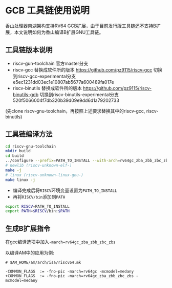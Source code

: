 # GCB 工具链使用说明

香山处理器南湖架构支持RV64 GCB扩展，由于目前发行版工具链还不支持B扩展，本文说明如何为香山编译B扩展GNU工具链。

## 工具链版本说明

* riscv-gun-toolchain 官方master分支
* riscv-gcc 替换成软件所的版本 https://github.com/pz9115/riscv-gcc
  切换到riscv-gcc-experimental分支 e5ec1231dd03ec1e10807ab5677a600489fa017e
* riscv-binutils 替换成软件所的版本 https://github.com/pz9115/riscv-binutils-gdb
  切换到riscv-binutils-experimental分支 520f5066004f7db320b39d09e9dd6d1a79202733

(先clone riscv-gnu-toolchain，再按照上述要求替换其中的riscv-gcc, riscv-binutils)


## 工具链编译方法

```bash
cd riscv-gnu-toolchain
mkdir build
cd build
../configure --prefix=PATH_TO_INSTALL --with-arch=rv64gc_zba_zbb_zbc_zbs
# newlib (riscv-unknown-elf-)
make -j
# linux (riscv-unknown-linux-gnu-)
make linux -j
```

* 编译完成后将`RISCV`环境变量设置为`PATH_TO_INSTALL`
* 再将`RISCV/bin`添加到`PATH`

```bash
export RISCV=PATH_TO_INSTALL
export PATH=$RISCV/bin:$PATH
```

## 生成B扩展指令

在gcc编译选项中加入`-march=rv64gc_zba_zbb_zbc_zbs`

以编译AM中的应用为例:
```shell
# $AM_HOME/am/arch/isa/riscv64.mk

-COMMON_FLAGS  := -fno-pic -march=rv64gc -mcmodel=medany
+COMMON_FLAGS  := -fno-pic -march=rv64gc_zba_zbb_zbc_zbs -mcmodel=medany
```
